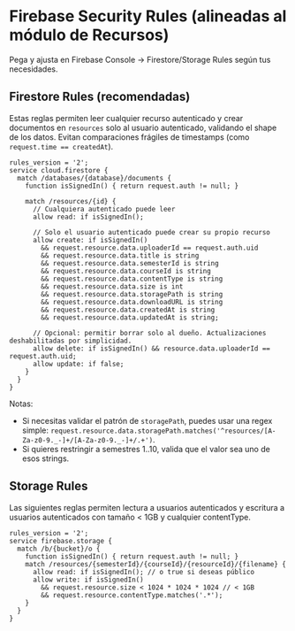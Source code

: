 # Firebase Security Rules (alineadas al módulo de Recursos)

Pega y ajusta en Firebase Console → Firestore/Storage Rules según tus necesidades.

## Firestore Rules (recomendadas)

Estas reglas permiten leer cualquier recurso autenticado y crear documentos en `resources` solo al usuario autenticado, validando el shape de los datos. Evitan comparaciones frágiles de timestamps (como `request.time == createdAt`).

```
rules_version = '2';
service cloud.firestore {
  match /databases/{database}/documents {
    function isSignedIn() { return request.auth != null; }

    match /resources/{id} {
      // Cualquiera autenticado puede leer
      allow read: if isSignedIn();

      // Solo el usuario autenticado puede crear su propio recurso
      allow create: if isSignedIn()
        && request.resource.data.uploaderId == request.auth.uid
        && request.resource.data.title is string
        && request.resource.data.semesterId is string
        && request.resource.data.courseId is string
        && request.resource.data.contentType is string
        && request.resource.data.size is int
        && request.resource.data.storagePath is string
        && request.resource.data.downloadURL is string
        && request.resource.data.createdAt is string
        && request.resource.data.updatedAt is string;

      // Opcional: permitir borrar solo al dueño. Actualizaciones deshabilitadas por simplicidad.
      allow delete: if isSignedIn() && resource.data.uploaderId == request.auth.uid;
      allow update: if false;
    }
  }
}
```

Notas:
- Si necesitas validar el patrón de `storagePath`, puedes usar una regex simple: `request.resource.data.storagePath.matches('^resources/[A-Za-z0-9._-]+/[A-Za-z0-9._-]+/.+')`.
- Si quieres restringir a semestres 1..10, valida que el valor sea uno de esos strings.

## Storage Rules

Las siguientes reglas permiten lectura a usuarios autenticados y escritura a usuarios autenticados con tamaño < 1GB y cualquier contentType.

```
rules_version = '2';
service firebase.storage {
  match /b/{bucket}/o {
    function isSignedIn() { return request.auth != null; }
    match /resources/{semesterId}/{courseId}/{resourceId}/{filename} {
      allow read: if isSignedIn(); // o true si deseas público
      allow write: if isSignedIn()
        && request.resource.size < 1024 * 1024 * 1024 // < 1GB
        && request.resource.contentType.matches('.*');
    }
  }
}
```
